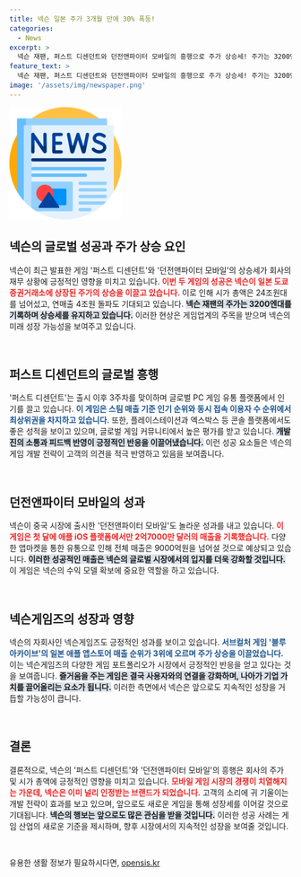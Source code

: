 ```yaml
---
title: 넥슨 일본 주가 3개월 만에 30% 폭등!
categories:
  - News
excerpt: >
  넥슨 재팬, 퍼스트 디센던트와 던전앤파이터 모바일의 흥행으로 주가 상승세! 주가는 3200엔대로, 연매출 4조 원 돌파도 기대되는 가운데, 핫픽스 업데이트는 이용자들로부터 긍정적 반응을 얻고 있다. 이 기회를 놓치지 마세요!
feature_text: >
  넥슨 재팬, 퍼스트 디센던트와 던전앤파이터 모바일의 흥행으로 주가 상승세! 주가는 3200엔대로, 연매출 4조 원 돌파도 기대되는 가운데, 핫픽스 업데이트는 이용자들로부터 긍정적 반응을 얻고 있다. 이 기회를 놓치지 마세요!
image: '/assets/img/newspaper.png'
---
```


<p><img src="/assets/img/newspaper.png" alt="kimp 속보" /></p>

<h2 data-ke-size="size26">넥슨의 글로벌 성공과 주가 상승 요인</h2>

<p data-ke-size="size16">넥슨이 최근 발표한 게임 '퍼스트 디센던트'와 '던전앤파이터 모바일'의 상승세가 회사의 재무 상황에 긍정적인 영향을 미치고 있습니다.  <b><span style="color: #ee2323;">이번 두 게임의 성공은 넥슨이 일본 도쿄증권거래소에 상장된 주가의 상승을 이끌고 있습니다.</span></b> 이로 인해 시가 총액은 24조원대를 넘어섰고, 연매출 4조원 돌파도 기대되고 있습니다. <b><span style="background-color: #21538527;">넥슨 재팬의 주가는 3200엔대를 기록하며 상승세를 유지하고 있습니다.</span></b> 이러한 현상은 게임업계의 주목을 받으며 넥슨의 미래 성장 가능성을 보여주고 있습니다.</p>

<p data-ke-size="size16">&nbsp;</p>

<h2 data-ke-size="size26">퍼스트 디센던트의 글로벌 흥행</h2>

<p data-ke-size="size16">'퍼스트 디센던트'는 출시 이후 3주차를 맞이하며 글로벌 PC 게임 유통 플랫폼에서 인기를 끌고 있습니다. <b><span style="color: #1a5490;">이 게임은 스팀 매출 기준 인기 순위와 동시 접속 이용자 수 순위에서 최상위권을 차지하고 있습니다.</span></b> 또한, 플레이스테이션과 엑스박스 등 콘솔 플랫폼에서도 좋은 성적을 보이고 있으며, 글로벌 게임 커뮤니티에서 높은 평가를 받고 있습니다. <b><span style="background-color: #21538527;">개발진의 소통과 피드백 반영이 긍정적인 반응을 이끌어냈습니다.</span></b> 이런 성공 요소들은 넥슨의 게임 개발 전략이 고객의 의견을 적극 반영하고 있음을 보여줍니다.</p>

<p data-ke-size="size16">&nbsp;</p>

<h2 data-ke-size="size26">던전앤파이터 모바일의 성과</h2>

<p data-ke-size="size16">넥슨이 중국 시장에 출시한 '던전앤파이터 모바일'도 놀라운 성과를 내고 있습니다. <b><span style="color: #ee2323;">이 게임은 첫 달에 애플 iOS 플랫폼에서만 2억7000만 달러의 매출을 기록했습니다.</span></b> 다양한 앱마켓을 통한 유통으로 인해 전체 매출은 9000억원을 넘어설 것으로 예상되고 있습니다. <b><span style="background-color: #21538527;">이러한 성공적인 매출은 넥슨의 글로벌 시장에서의 입지를 더욱 강화할 것입니다.</span></b> 이 게임은 넥슨의 수익 모델 확보에 중요한 역할을 하고 있습니다.</p>

<p data-ke-size="size16">&nbsp;</p>

<h2 data-ke-size="size26">넥슨게임즈의 성장과 영향</h2>

<p data-ke-size="size16">넥슨의 자회사인 넥슨게임즈도 긍정적인 성과를 보이고 있습니다. <b><span style="color: #1a5490;">서브컬처 게임 '블루 아카이브'의 일본 애플 앱스토어 매출 순위가 3위에 오르며 주가 상승을 이끌었습니다.</span></b> 이는 넥슨게임즈의 다양한 게임 포트폴리오가 시장에서 긍정적인 반응을 얻고 있다는 것을 보여줍니다. <b><span style="background-color: #21538527;">즐거움을 주는 게임은 결국 사용자와의 연결을 강화하며, 나아가 기업 가치를 끌어올리는 요소가 됩니다.</span></b> 이러한 측면에서 넥슨은 앞으로도 지속적인 성장을 거듭할 가능성이 큽니다.</p>

<p data-ke-size="size16">&nbsp;</p>

<h2 data-ke-size="size26">결론</h2>

<p data-ke-size="size16">결론적으로, 넥슨의 '퍼스트 디센던트'와 '던전앤파이터 모바일'의 흥행은 회사의 주가 및 시가 총액에 긍정적인 영향을 미치고 있습니다. <b><span style="color: #ee2323;">모바일 게임 시장의 경쟁이 치열해지는 가운데, 넥슨은 이미 널리 인정받는 브랜드가 되었습니다.</span></b> 고객의 소리에 귀 기울이는 개발 전략이 효과를 보고 있으며, 앞으로도 새로운 게임을 통해 성장세를 이어갈 것으로 기대됩니다. <b><span style="background-color: #21538527;">넥슨의 행보는 앞으로도 많은 관심을 받을 것입니다.</span></b> 이러한 성공 사례는 게임 산업의 새로운 기준을 제시하며, 향후 시장에서의 지속적인 성장을 보여줄 것입니다.</p>

<p data-ke-size="size16">&nbsp;</p>
유용한 생활 정보가 필요하시다면, <a href="https://opensis.kr" rel="dofollow">opensis.kr</a>


